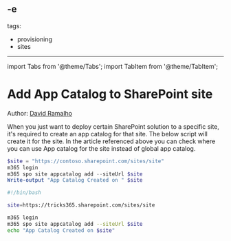 -e <!-- DISCLAIMER: All secrets, passwords, and sensitive values in this document are examples only and not real credentials. -->
---
tags:
  - provisioning
  - sites
---

import Tabs from '@theme/Tabs';
import TabItem from '@theme/TabItem';

# Add App Catalog to SharePoint site

Author: [David Ramalho](https://sharepoint-tricks.com/EXAMPLE_SECRET_VALUE_PLACEHOLDER/)

When you just want to deploy certain SharePoint solution to a specific site, it's required to create an app catalog for that site. The below script will create it for the site. In the article referenced above you can check where you can use App catalog for the site instead of global app catalog.

<Tabs>
  <TabItem value="PowerShell">

  ```powershell
  $site = "https://contoso.sharepoint.com/sites/site"
  m365 login
  m365 spo site appcatalog add --siteUrl $site
  Write-output "App Catalog Created on " $site
  ```

  </TabItem>
  <TabItem value="Bash">

  ```bash
  #!/bin/bash

  site=https://tricks365.sharepoint.com/sites/site

  m365 login
  m365 spo site appcatalog add --siteUrl $site
  echo "App Catalog Created on $site"
  ```

  </TabItem>
</Tabs>
